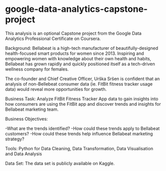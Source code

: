 # google-data-analytics-capstone-project

This analysis is an optional Capstone project from the Google Data Analytics Professional Certificate on Coursera.

Background:
Bellabeat is a high-tech manufacturer of beautifully-designed health-focused smart products for women since 2013. Inspiring and empowering women with knowledge about their own health and habits, Bellabeat has grown rapidly and quickly positioned itself as a tech-driven wellness company for females.

The co-founder and Chief Creative Officer, Urška Sršen is confident that an analysis of non-Bellebeat consumer data (ie. FitBit fitness tracker usage data) would reveal more opportunities for growth.

Business Task: Analyze FitBit Fitness Tracker App data to gain insights into how consumers are using the FitBit app and discover trends and insights for Bellabeat marketing team.

Business Objectives:

-What are the trends identified?
-How could these trends apply to Bellabeat customers?
-How could these trends help influence Bellabeat marketing strategy?

Tools:
Python for Data Cleaning, Data Transformation, Data Visualisation and Data Analysis

Data Set: The data set is publicly available on Kaggle.
